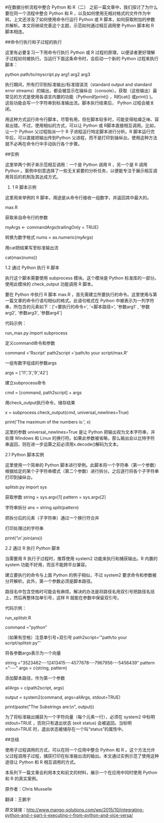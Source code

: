 #在数据分析流程中整合 Python 和 R（二）
之前一篇文章中，我们探讨了为什么要在同一个流程中整合 Python 和 R ，以及如何使用无相对格式的文件作为中转。上文还涉及了如何使用命令行运行 Python 或 R 脚本，如何获取附加的参数并解析。本文将继续完善这个主题，示范如何通过相互调用使 Python 脚本和 R 脚本相连。

 

##命令行执行和子过程的执行

这里有必要复习一下用命令行执行 Python 或 R 过程的原理，以便读者更好理解子过程如何被执行。当运行下面这条命令时，会启动一个新的 Python 过程来执行脚本：

python path/to/myscript.py arg1 arg2 arg3

执行期间，所有打印到标准输出/标准错误流（standard output and standard error streams）的输出，都会被显示在操纵台（console）。获取（这些输出）最常见的方式是使用各语言内置的功能（Python的print() ，R的cat() 或print() )。这些功能会写一个字符串到标准输出流。脚本执行结束后， Python 过程会被关闭。

用这种方式运行命令行脚本，尽管有用，但在脚本较多时，可能变得枯燥乏味、容易出错。不过，使用相似的方式，可以让 Python 或 R脚本直接相互调用。比如，让一个 Python 父过程指派一个 R 子进程运行特定脚本进行分析。R 脚本运行完毕后，可以直接把输出传到Python 父进程，而不是打印到操纵台。使用这种方法就不必再在命令行中手动执行各个步骤。

 

##实例

这里举两个例子来示范相互调用：一个是 Python 调用 R ，另一个是 R 调用 Python 。案例中刻意选择了一些无关紧要的分析任务，以便能专注于展示相互调用背后的机制及其达成方式。

1. 1 R 脚本示例

这里用来举例的 R 脚本，用途是从命令行接收一组数字，并返回其中最大的。

max.R

获取来自命令行的参数

myArgs <- commandArgs(trailingOnly = TRUE)

转换为数字格式
nums = as.numeric(myArgs)

用cat把结果写至标准输出流

cat(max(nums))

1.2 通过 Python 执行 R 脚本

执行这个脚本需要使用 subprocess 模块。这个模块是 Python 标准库的一部分。使用此模块的 check_output  功能调用 R 脚本。

要在 Python 中执行 R 脚本 max.R ，首先需建立所要执行的命令。这里使用与第一篇文章的命令行语句相似的格式。此语句格式在 Python 中被表示为一列字符串，所包含的元素如下：['<要执行的命令>', '<脚本路径>', '参数arg1' , '参数arg2', '参数arg3', '参数arg4']

代码示例：

run_max.py
import subprocess

定义command命令和参数

command ='Rscript'
path2script ='path/to your script/max.R'

一组有数字组成的参数args

args = ['11','3','9','42']

建立subprocess命令

cmd = [command, path2script] + args

用check_output执行命令，储存结果

x = subprocess.check_output(cmd, universal_newlines=True)

print('The maximum of the numbers is:', x)

这里的参数 universal_newlines=True 是让 Python 把输出视为文本字符串，并处理 Windows 和 Linux 的换行符。如果此参数被省略，那么输出会以比特字符串返回，则在进一步运算之前必须用x.decode()解码为文本。

2.1  Python 脚本实例

这里使用一个简单的 Python 脚本进行举例。此脚本将一个字符串（第一个参数）根据给定的某个子字符串模式（第二个参数）进行拆分。之后逐行将各个子字符串打印到操纵台。

splitstr.py
import sys

获取参数
string = sys.argv[1]
pattern = sys.argv[2]

字符串拆分
ans = string.split(pattern)

把拆分后的元素（子字符串）通过一个换行符合并

打印处理过的字符串

print('\n'.join(ans))

2.2 通过 R 执行 Python 脚本

当需要用 R 执行子过程时，推荐使用 system2 功能来执行和捕获输出。R 内置的 system 功能不好用，而且不能跨平台兼容。

建立要执行的命令与上面 Python 的例子相似，不过 system2  要求命令和参数被分开解析。此外，第一个参数必须是脚本路径。

路径名中包含空格时可能会有麻烦。解决的办法是将路径名用双引号把路径名括上，然后再整体加单引号，这样 R 就能在参数中保留双引号。

代码示例：

run_splitstr.R

command ="python“

（如果有空格）注意单引号+双引号
path2script='"path/to your script/splitstr.py"'

将各参数args表示为一个向量

string ="3523462---12413415---4577678---7967956---5456439"
pattern ="---"
args = c(string, pattern)

添加脚本路径，作为第一个参数

allArgs = c(path2script, args)

output = system2(command, args=allArgs, stdout=TRUE)

print(paste("The Substrings are:\n", output))

为了将标准输出捕获为一个字符向量（每个元素一行），必须在 system2 中标明 stdout=TRUE ，否则只有退出状态 (exit status) 会被返回。当标明 stdout=TRUE 时，退出状态被储存在一个叫“status”的属性中。

 

##总结

使用子过程调用的方式，可以在同一个应用中整合 Python 和 R 。这个方法允许父过程调用子过程，捕获打印在标准输出流的输出。本文通过实例示范了使用这种途径让 Python 和 R 相互调用的方式。

本系列下一篇文章会利用本文和前文的材料，展示一个在应用中同时使用 Python 和 R 的真实案例。

 

 

原作者：Chris Musselle

翻译：王鹏宇

原文链接：http://www.mango-solutions.com/wp/2015/10/integrating-python-and-r-part-ii-executing-r-from-python-and-vice-versa/

 

